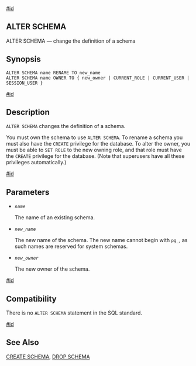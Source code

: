 [#id](#SQL-ALTERSCHEMA)

## ALTER SCHEMA

ALTER SCHEMA — change the definition of a schema

## Synopsis

```
ALTER SCHEMA name RENAME TO new_name
ALTER SCHEMA name OWNER TO { new_owner | CURRENT_ROLE | CURRENT_USER | SESSION_USER }
```

[#id](#id-1.9.3.29.5)

## Description

`ALTER SCHEMA` changes the definition of a schema.

You must own the schema to use `ALTER SCHEMA`. To rename a schema you must also have the `CREATE` privilege for the database. To alter the owner, you must be able to `SET ROLE` to the new owning role, and that role must have the `CREATE` privilege for the database. (Note that superusers have all these privileges automatically.)

[#id](#id-1.9.3.29.6)

## Parameters

* *`name`*

  The name of an existing schema.

* *`new_name`*

  The new name of the schema. The new name cannot begin with `pg_`, as such names are reserved for system schemas.

* *`new_owner`*

  The new owner of the schema.

[#id](#id-1.9.3.29.7)

## Compatibility

There is no `ALTER SCHEMA` statement in the SQL standard.

[#id](#id-1.9.3.29.8)

## See Also

[CREATE SCHEMA](sql-createschema), [DROP SCHEMA](sql-dropschema)